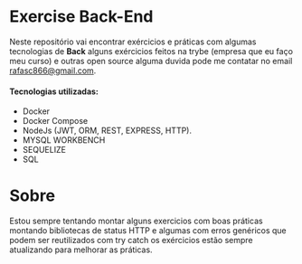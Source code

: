 # Exercise Back-End

Neste repositório vai encontrar exércicios e práticas com algumas tecnologias de **Back** alguns exércicios feitos na trybe (empresa que eu faço meu curso) e outras open source alguma duvida pode me contatar no email rafasc866@gmail.com.

#### Tecnologias utilizadas:
- Docker
- Docker Compose
- NodeJs (JWT, ORM, REST, EXPRESS, HTTP).
- MYSQL WORKBENCH
- SEQUELIZE
- SQL

# Sobre

Estou sempre tentando montar alguns exercicios com boas práticas montando bibliotecas de status HTTP e algumas com erros genéricos que podem ser reutilizados com try catch os exércicios estão sempre atualizando para melhorar as práticas.
